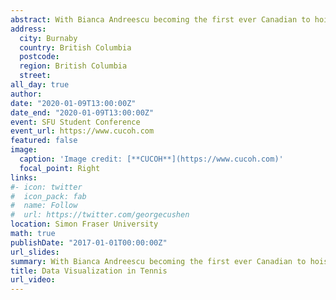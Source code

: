 ```yaml
---
abstract: With Bianca Andreescu becoming the first ever Canadian to hoist a Grand Slam singles trophy, tennis mania has taken over Canada. In this talk, we present some graphics to represent the rising strength of Canadian tennis. We also present some interesting patterns in tennis serving tactics observed in recent grand slam tournaments. 
address:
  city: Burnaby
  country: British Columbia
  postcode: 
  region: British Columbia
  street: 
all_day: true
author: 
date: "2020-01-09T13:00:00Z"
date_end: "2020-01-09T13:00:00Z"
event: SFU Student Conference
event_url: https://www.cucoh.com
featured: false
image:
  caption: 'Image credit: [**CUCOH**](https://www.cucoh.com)'
  focal_point: Right
links:
#- icon: twitter
#  icon_pack: fab
#  name: Follow
#  url: https://twitter.com/georgecushen
location: Simon Fraser University
math: true
publishDate: "2017-01-01T00:00:00Z"
url_slides: 
summary: With Bianca Andreescu becoming the first ever Canadian to hoist a Grand Slam singles trophy, tennis mania has taken over Canada. 
title: Data Visualization in Tennis
url_video: 
---
```

